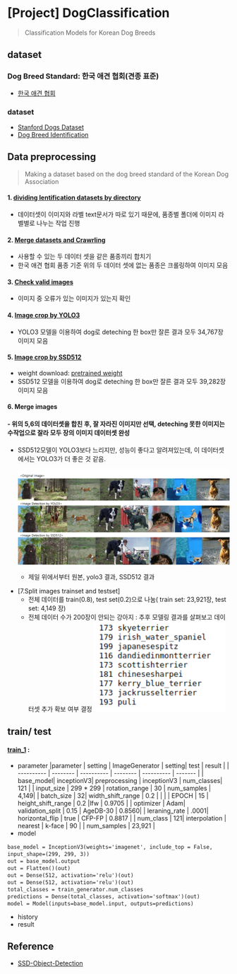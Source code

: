 # [Project] DogClassification 
> Classification Models for Korean Dog Breeds

## dataset

### Dog Breed Standard: 한국 애견 협회(견종 표준)

* [한국 애견 협회](https://www.kkc.or.kr/megazine/megazine_02.html)

### dataset

* [Stanford Dogs Dataset](http://vision.stanford.edu/aditya86/ImageNetDogs/main.html)
* [Dog Breed Identification](https://www.kaggle.com/c/dog-breed-identification/data)

## Data preprocessing

>  Making a dataset based on the dog breed standard of the Korean Dog Association
#### 1. [ dividing Ientification datasets by directory](https://github.com/shiney5213/Project-DogClassification/blob/master/data_preprocessing/1.Dividing%20Identification_datasets%20by%20directory.ipynb)

- 데이터셋이 이미지와 라벨 text문서가  따로 있기 때문에, 품종별 폴더에 이미지 라벨별로 나누는 작업 진행

#### 2. [ Merge datasets and Crawrling](https://github.com/shiney5213/Project-DogClassification/blob/master/data_preprocessing/2.Merging%20Stanford%20Dogs%20Dataset%20and%20Dog%20Breed%20Idntification.ipynb)

- 사용할 수 있는 두 데이터 셋을 같은 품종끼리 합치기
- 한국 애견 협회 품종 기준 위의 두 데이터 셋에 없는 품종은 크롤링하여 이미지 모음

#### 3. [Check valid images](https://github.com/shiney5213/Project-DogClassification/blob/master/data_preprocessing/4.checking%20valid%20Image_file.ipynb)
- 이미지 중 오류가 있는 이미지가 있는지 확인

#### 4. [Image crop by YOLO3](https://github.com/shiney5213/Project-DogClassification/blob/master/data_preprocessing/5.%20Image%20crop%20by%20Yolo3.ipynb)
- YOLO3 모델을 이용하여  dog로 deteching 한 box만 잘른 결과 모두 34,767장 이미지 모음
  
#### 5. [Image crop by SSD512](https://github.com/shiney5213/Project-DogClassification/blob/master/data_preprocessing/6.%20crop%20image%20by%20SSD512.py)
- weight download: [pretrained weight](https://drive.google.com/file/d/1a-64b6y6xsQr5puUsHX_wxI1orQDercM/view)
- SSD512 모델을 이용하여  dog로 deteching 한 box만 잘른 결과 모두 39,282장 이미지 모음
  
#### 6. Merge images 

#### 	- 위의 5,6의 데이터셋을 합친 후, 잘 자라진 이미지만 선택, deteching 못한 이미지는 수작업으로 잘라 모두  장의 이미지 데이터셋 완성

- SSD512모델이 YOLO3보다 느리지만, 성능이 좋다고 알려져있는데,  이 데이터셋에서는 YOLO3가 더 좋은 것 같음. 

  ![compare datasets](images/compare_yolo,ssd.png)
  

	- 제일 위에서부터 원본, yolo3 결과, SSD512 결과
* [7.Split images trainset and testset]
	- 전체 데이터를 train(0.8), test set(0.2)으로 나눔( train set:  23,921장, test set: 4,149 장)
  - 전체 데이터 수가 200장이 안되는 강아지 : 추후 모델링 결과를 살펴보고 데이터셋 추가 확보 여부 결정
	 <img src = 'images/under200.png' width = 300px>

## train/ test

#### [train_1]() : 
- parameter
|parameter | setting | ImageGenerator  | setting| test  | result |
| ---------- | -------- | ---------- | -------- | ---------- | ------- |
| base_model| inceptionV3| preprocessing  | inceptionV3 | num_classes| 121 |
| input_size | 299 * 299 | rotation_range | 30  | num_samples | 4,149|
| batch_size | 32| width_shift_range | 0.2  |  | |
| EPOCH | 15 | height_shift_range  | 0.2  |lfw | 0.9705 |
| optimizer  | Adam| validation_split  | 0.15  | AgeDB-30 | 0.8560|
| leraning_rate | .0001| horizontal_flip  | true  | CFP-FP | 0.8817 |
| num_class | 121| interpolation | nearest  | k-face | 90  |
|  num_samples | 23,921 |
-  model
```
base_model = InceptionV3(weights='imagenet', include_top = False, input_shape=(299, 299, 3))
out = base_model.output
out = Flatten()(out)
out = Dense(512, activation='relu')(out)
out = Dense(512, activation='relu')(out)
total_classes = train_generator.num_classes
predictions = Dense(total_classes, activation='softmax')(out)
model = Model(inputs=base_model.input, outputs=predictions)
```
- history
- result



## Reference

- [SSD-Object-Detection](https://github.com/InsiderPants/SSD-Object-Detection)

